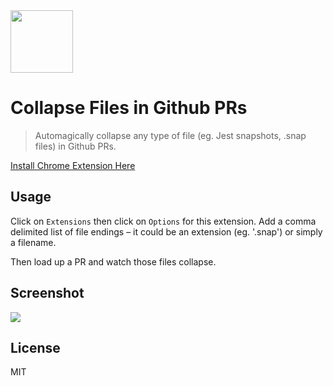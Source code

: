 <img src='https://user-images.githubusercontent.com/659829/34264992-80a2d40a-e629-11e7-8051-61e5ea2917f1.png' width="100">

# Collapse Files in Github PRs

> Automagically collapse any type of file (eg. Jest snapshots, .snap files) in Github PRs.

[Install Chrome Extension Here](https://chrome.google.com/webstore/detail/collapse-files-in-github/nelcgcnongfhlecofmdapcagpcphplem)

## Usage

Click on `Extensions` then click on `Options` for this extension. Add a comma delimited list of
file endings – it could be an extension (eg. '.snap') or simply a filename.

Then load up a PR and watch those files collapse.

## Screenshot

<img src="https://user-images.githubusercontent.com/659829/34265099-d201dd3c-e629-11e7-9852-98e0d3974b0f.jpg">

## License

MIT